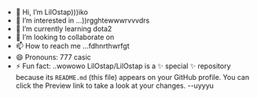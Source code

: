 - 👋 Hi, I’m LilOstap)))iko
- 👀 I’m interested in ...))rgghtewwwrvvvdrs
- 🌱 I’m currently learning dota2
- 💞️ I’m looking to collaborate on 
- 📫 How to reach me ...fdhnrthwrfgt
- 😄 Pronouns: 777 casic
- ⚡ Fun fact: ..wowowo
LilOstap/LilOstap is a ✨ special ✨ repository because its `README.md` (this file) appears on your GitHub profile.
You can click the Preview link to take a look at your changes.
--uyyyu
